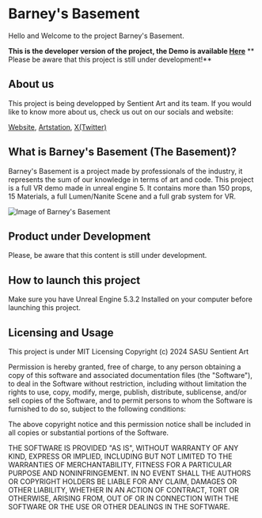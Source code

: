 # Barney's Basement

Hello and Welcome to the project Barney's Basement.

**This is the developer version of the project, the Demo is available [Here](https://drive.google.com/file/d/1gsVNnXIprNSPVxAvGX9uzUpOJpbXd6J2/view?usp=drive_link)**
** Please be aware that this project is still under development!**

## About us

This project is being developped by Sentient Art and its team. If you would like to know more about us, check us out on our socials and website:

[Website](https://www.sentient-art.xyz),
[Artstation](https://www.artstation.com/sentient-art),
[X(Twitter)](https://twitter.com/sentient_art)


## What is Barney's Basement (The Basement)?

Barney's Basement is a project made by professionals of the industry, it represents the sum of our knowledge in terms of art and code. This project is a full VR demo made in unreal engine 5.
It contains more than 150 props, 15 Materials, a full Lumen/Nanite Scene and a full grab system for VR.

![Image of Barney's Basement](https://i.ibb.co/g6hz3zS/Highres-Screenshot00043.png)

## Product under Development

Please, be aware that this content is still under development.

## How to launch this project
Make sure you have Unreal Engine 5.3.2 Installed on your computer before launching this project.


## Licensing and Usage

This project is under MIT Licensing Copyright (c) 2024 SASU Sentient Art

Permission is hereby granted, free of charge, to any person obtaining a copy
of this software and associated documentation files (the "Software"), to deal
in the Software without restriction, including without limitation the rights
to use, copy, modify, merge, publish, distribute, sublicense, and/or sell
copies of the Software, and to permit persons to whom the Software is
furnished to do so, subject to the following conditions:

The above copyright notice and this permission notice shall be included in all
copies or substantial portions of the Software.

THE SOFTWARE IS PROVIDED "AS IS", WITHOUT WARRANTY OF ANY KIND, EXPRESS OR
IMPLIED, INCLUDING BUT NOT LIMITED TO THE WARRANTIES OF MERCHANTABILITY,
FITNESS FOR A PARTICULAR PURPOSE AND NONINFRINGEMENT. IN NO EVENT SHALL THE
AUTHORS OR COPYRIGHT HOLDERS BE LIABLE FOR ANY CLAIM, DAMAGES OR OTHER
LIABILITY, WHETHER IN AN ACTION OF CONTRACT, TORT OR OTHERWISE, ARISING FROM,
OUT OF OR IN CONNECTION WITH THE SOFTWARE OR THE USE OR OTHER DEALINGS IN THE
SOFTWARE.
